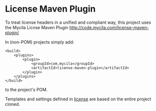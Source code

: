 # License Maven Plugin
To treat license headers in a unified and compliant way, this project uses the Mycila Licnse Maven Plugin
http://code.mycila.com/license-maven-plugin/

In (non-POM) projects simply add:

```
<build>
	<plugins>
		<plugin>
			<groupId>com.mycila</groupId>
			<artifactId>license-maven-plugin</artifactId>
		</plugin>
	</plugins>
</build>
```

to the project's POM. 

Templates and settings defined in [license](license) are based on the entire project cloned. 